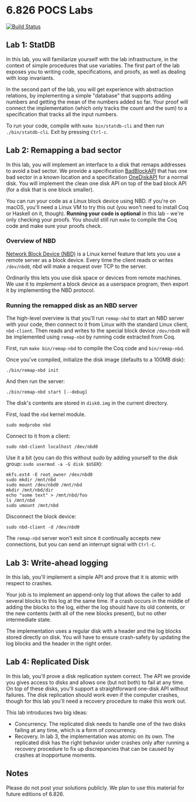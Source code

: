 # 6.826 POCS Labs

[![Build Status](https://travis-ci.com/mit-pdos/6.826-labs.svg?token=1SPwqpqUkmsUej6KT47u&branch=master)](https://travis-ci.com/mit-pdos/6.826-labs)

## Lab 1: StatDB

In this lab, you will familiarize yourself with the lab infrastructure,
in the context of simple procedures that use variables.  The first part
of the lab exposes you to writing code, specifications, and proofs,
as well as dealing with loop invariants.

In the second part of the lab, you will get experience with abstraction
relations, by implementing a simple "database" that supports adding
numbers and getting the mean of the numbers added so far. Your proof
will connect the implementation (which only tracks the count and the sum)
to a specification that tracks all the input numbers.

To run your code, compile with `make bin/statdb-cli` and then run
`./bin/statdb-cli`. Exit by pressing `Ctrl-c`.

## Lab 2: Remapping a bad sector

In this lab, you will implement an interface to a disk that remaps addresses to
avoid a bad sector. We provide a specification
[BadBlockAPI](src/Lab2/BadBlockAPI.v) that has one bad sector in a known
location and a specification [OneDiskAPI](src/Common/OneDiskAPI.v) for a normal
disk. You will implement the clean one disk API on top of the bad block API (for
a disk that is one block smaller).

You can run your code as a Linux block device using NBD. If you're on macOS,
you'll need a Linux VM to try this out (you won't need to install Coq or Haskell
on it, though). **Running your code is optional** in this lab - we're only
checking your proofs. You should still run `make` to compile the Coq code and
make sure your proofs check.

### Overview of NBD

[Network Block Device (NBD)](https://nbd.sourceforge.io/) is a Linux kernel
feature that lets you use a remote server as a block device. Every time the
client reads or writes `/dev/nbd0`, nbd will make a request over TCP to the
server.

Ordinarily this lets you use disk space or devices from remote machines. We use
it to _implement_ a block device as a userspace program, then export it by
implementing the NBD protocol.

### Running the remapped disk as an NBD server

The high-level overview is that you'll run `remap-nbd` to start an NBD server
with your code, then connect to it from Linux with the standard Linux client,
`nbd-client`. Then reads and writes to the special block device `/dev/nbd0` will
be implemented using `remap-nbd` by running code extracted from Coq.

First, run `make bin/remap-nbd` to compile the Coq code and `bin/remap-nbd`.

Once you've compiled, initialize the disk image (defaults to a 100MB disk):

```
./bin/remap-nbd init
```

And then run the server:

```
./bin/remap-nbd start [--debug]
```

The disk's contents are stored in `disk0.img` in the current directory.

First, load the `nbd` kernel module.

```
sudo modprobe nbd
```

Connect to it from a client:

```
sudo nbd-client localhost /dev/nbd0
```

Use it a bit (you can do this without sudo by adding yourself to the disk group:
`sudo usermod -a -G disk $USER`):

```
mkfs.ext4 -E root_owner /dev/nbd0
sudo mkdir /mnt/nbd
sudo mount /dev/nbd0 /mnt/nbd
mkdir /mnt/nbd/dir
echo "some text" > /mnt/nbd/foo
ls /mnt/nbd
sudo umount /mnt/nbd
```

Disconnect the block device:

```
sudo nbd-client -d /dev/nbd0
```

The `remap-nbd` server won't exit since it continually accepts new connections,
but you can send an interrupt signal with `Ctrl-C`.

## Lab 3: Write-ahead logging

In this lab, you'll implement a simple API and prove that it is atomic
with respect to crashes.

Your job is to implement an append-only log that allows the caller to add
several blocks to this log at the same time.  If a crash occurs in the
middle of adding the blocks to the log, either the log should have its
old contents, or the new contents (with all of the new blocks present),
but no other intermediate state.

The implementation uses a regular disk with a header and the log blocks
stored directly on disk.  You will have to ensure crash-safety by updating
the log blocks and the header in the right order.

## Lab 4: Replicated Disk

In this lab, you'll prove a disk replication system correct. The API we provide you gives access to disks and allows one (but not both) to fail at any time. On top of these disks, you'll support a straightforward one-disk API without failures. The disk replication should work even if the computer crashes, though for this lab you'll need a recovery procedure to make this work out.

This lab introduces two big ideas:

- Concurrency. The replicated disk needs to handle one of the two disks failing at any time, which is a form of concurrency.
- Recovery. In lab 3, the implementation was atomic on its own. The replicated disk has the right behavior under crashes only after running a recovery procedure to fix up discrepancies that can be caused by crashes at inopportune moments.

## Notes

Please do not post your solutions publicly. We plan to use this material for
future editions of 6.826.
